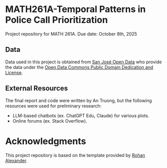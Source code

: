 # MATH261A-Temporal Patterns in Police Call Prioritization
Project repository for MATH 261A.
Due date: October 8th, 2025

## Data 

Data used in this project is obtained from [San José Open Data](https://data.sanjoseca.gov/) who provide the data under the [Open Data Commons Public Domain Dedication and License](https://opendatacommons.org/licenses/pddl/1-0/).

## External Resources

The final report and code were written by An Truong, but the following resources were used for preliminary research:

* LLM-based chatbots (ex. ChatGPT Edu, Claude) for various plots. 
* Online forums (ex. Stack Overflow).

# Acknowledgments

This project repository is based on the template provided by [Rohan Alexander](https://github.com/RohanAlexander/starter_folder/tree/main).
